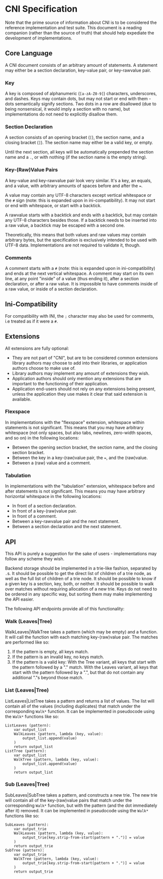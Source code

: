 # CNI Specification
Note that the prime source of information about CNI is to be considered the reference implementation and test suite.
This document is a reading companion (rather than the source of truth) that should help expediate the development of implementations.

## Core Language
A CNI document consists of an arbitrary amount of statements.
A statement may either be a section declaration, key-value pair, or key-rawvalue pair.

### Key
A key is composed of alphanumeric (`[a-zA-Z0-9]`) characters, underscores, and dashes.
Keys may contain dots, but may not start or end with them - dots semantically signify sections.
Two dots in a row are disallowed (due to being nonsensical, it would imply a section with no name), but implementations do not need to explicitly disallow them.

### Section Declaration
A section consists of an opening bracket (`[`), the section name, and a closing bracket (`]`).
The section name may either be a valid key, or empty.

Until the next section, all keys will be automatically prepended the section name and a `.`, or with nothing (if the section name is the empty string).

### Key-(Raw)Value Pairs
A key-value and key-rawvalue pair look very similar.
It's a key, an equals, and a value, with arbitrary amounts of spaces before and after the `=`.

A value may contain any UTF-8 characters except vertical whitespace or the `#` sign (note: this is expanded upon in ini-compatibility).
It may not start or end with whitespace, or start with a backtick.

A rawvalue starts with a backtick and ends with a backtick, but may contain any UTF-8 characters besides those.
If a backtick needs to be inserted into a raw value, a backtick may be escaped with a second one.

Theoretically, this means that both values and raw values may contain arbitrary bytes, but the specification is exclusively intended to be used with UTF-8 data.
Implementations are not required to validate it, though.

### Comments
A comment starts with a `#` (note: this is expanded upon in ini-compatibility) and ends at the next vertical whitespace.
A comment may start on its own line, at any point "inside" of a value (thus ending it), after a section declaration, or after a raw value.
It is impossible to have comments inside of a raw value, or inside of a section declaration.

## Ini-Compatibility
For compatibility with INI, the `;` character may also be used for comments, i.e treated as if it were a `#`.

## Extensions
All extensions are fully optional:
* They are not part of "CNI", but are to be considered common extensions library authors may choose to add into their libraries, or application authors choose to make use of.
* Library authors may implement any amount of extensions they wish.
* Application authors should only mention any extensions that are important to the functioning of their application.
* Application end-users should not rely on any extensions being present, unless the application they use makes it clear that said extension is available.
 
### Flexspace
In implementations with the "flexspace" extension, whitespace within statements is not significant.
This means that you may have arbitrary whitespace (not only spaces, but also tabs, newlines, zero-width spaces, and so on) in the following locations:
* Between the opening section bracket, the section name, and the closing section bracket.
* Between the key in a key-(raw)value pair, the `=`, and the (raw)value.
* Between a (raw) value and a comment.

### Tabulation
In implementations with the "tabulation" extension, whitespace before and after statements is not significant.
This means you may have arbitrary horizontal whitespace in the following locations:
* In front of a section declaration.
* In front of a key-(raw)value pair.
* In front of a comment.
* Between a key-rawvalue pair and the next statement.
* Between a section declaration and the next statement.

## API
This API is purely a suggestion for the sake of users - implementations may follow any scheme they wish.

Backend storage should be implemented in a trie-like fashion, separated by `.`s.
It should be possible to get the direct list of children of a trie node, as well as the full list of children of a trie node.
It should be possible to know if a given key is a section, key, both, or neither.
It should be possible to walk over matches without requiring allocation of a new trie.
Keys do not need to be ordered in any specific way, but sorting them may make implementing the API easier.

The following API endpoints provide all of this functionality:

### Walk (Leaves|Tree)
WalkLeaves|WalkTree takes a pattern (which may be empty) and a function.
It will call the function with each matching key-(raw)value pair.
The matches are performed like so:
1. If the pattern is empty, all keys match.
2. If the pattern is an invalid key, no keys match.
3. If the pattern is a valid key:
   With the Tree variant, all keys that start with the pattern followed by a "." match.
   With the Leaves variant, all keys that start with the pattern followed by a ".", but that do not contain any additional "."s beyond those match.

### List (Leaves|Tree)
ListLeaves|ListTree takes a pattern and returns a list of values.
The list will contain all of the values (including duplicates) that match under the corresponding `Walk*` function.
It can be implemented in pseudocode using the `Walk*` functions like so:

```
ListLeaves (pattern):
	var output_list
	WalkLeaves (pattern, lambda (key, value):
		output_list.append(value)
	)
	return output_list
ListTree (pattern):
	var output_list
	WalkTree (pattern, lambda (key, value):
		output_list.append(value)
	)
	return output_list
```

### Sub (Leaves|Tree)
SubLeaves|SubTree takes a pattern, and constructs a new trie.
The new trie will contain all of the key-(raw)value pairs that match under the corresponding `Walk*` function, but with the pattern (and the dot immediately after it) removed.
It can be implemented in pseudocode using the `Walk*` functions like so:

```
SubLeaves (pattern):
	var output_trie
	WalkLeaves (pattern, lambda (key, value):
		output_trie[key.strip-from-start(pattern + ".")] = value
	)
	return output_trie
SubTree (pattern):
	var output_trie
	WalkTree (pattern, lambda (key, value):
		output_trie[key.strip-from-start(pattern + ".")] = value
	)
	return output_trie
```
